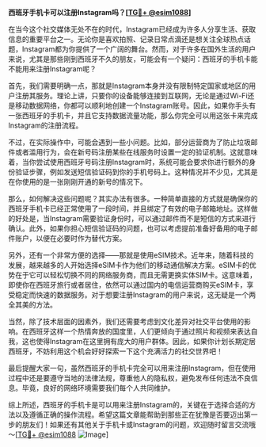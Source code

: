 **西班牙手机卡可以注册Instagram吗？[[TG💪+ @esim1088](https://t.me/s/esim1088)]**

在当今这个社交媒体无处不在的时代，Instagram已经成为许多人分享生活、获取信息的重要平台之一。无论你是喜欢拍照、记录日常点滴还是想关注全球热点话题，Instagram都为你提供了一个广阔的舞台。然而，对于许多在国外生活的用户来说，尤其是那些刚到西班牙不久的朋友，可能会有一个疑问：西班牙的手机卡能不能用来注册Instagram呢？

首先，我们需要明确一点，那就是Instagram本身并没有限制特定国家或地区的用户注册其服务。理论上讲，只要你的设备能够连接到互联网，无论是通过Wi-Fi还是移动数据网络，你都可以顺利地创建一个Instagram账号。因此，如果你手头有一张西班牙的手机卡，并且它支持数据流量功能，那么你完全可以用这张卡来完成Instagram的注册流程。

不过，在实际操作中，可能会遇到一些小问题。比如，部分运营商为了防止垃圾邮件或者滥用行为，会在新号码注册某些在线服务时设置一定的验证机制。这就意味着，当你尝试使用西班牙号码注册Instagram时，系统可能会要求你进行额外的身份验证步骤，例如发送短信验证码到你的手机号码上。这种情况并不少见，尤其是在你使用的是一张刚刚开通的新号的情况下。

那么，如何解决这些问题呢？其实办法有很多。一种简单直接的方式就是确保你的西班牙手机卡已经正常使用了一段时间，并且绑定了有效的电子邮箱地址。这样做的好处是，当Instagram需要验证身份时，可以通过邮件而不是短信的方式来进行确认。此外，如果你担心短信验证码的问题，也可以考虑提前准备好备用的电子邮件账户，以便在必要时作为替代方案。

另外，还有一个非常方便的选择——那就是使用eSIM技术。近年来，随着科技的发展，越来越多的人开始选择eSIM卡作为他们的移动通信解决方案。eSIM卡的优势在于它可以轻松切换不同的网络服务商，而且无需更换实体SIM卡。这意味着，即使你在西班牙旅行或者居住，依然可以通过国内的电信运营商购买eSIM卡，享受稳定而快速的数据服务。对于想要注册Instagram的用户来说，这无疑是一个两全其美的方法。

当然，除了技术层面的因素外，我们还需要考虑到文化差异对社交平台使用的影响。在西班牙这样一个热情奔放的国度里，人们更倾向于通过照片和视频来表达自我，这也使得Instagram在这里拥有庞大的用户群体。因此，如果你计划长期定居西班牙，不妨利用这个机会好好探索一下这个充满活力的社交世界吧！

最后提醒大家一句，虽然西班牙的手机卡完全可以用来注册Instagram，但在使用过程中还是要遵守当地的法律法规，尊重他人的隐私权，避免发布任何违法不良信息。毕竟，良好的网络环境需要我们每个人共同维护。

综上所述，西班牙的手机卡是可以用来注册Instagram的，关键在于选择合适的方法以及遵循正确的操作流程。希望这篇文章能帮助到那些正在犹豫是否要迈出第一步的朋友们！如果还有其他关于手机卡或Instagram的问题，欢迎随时留言交流哦～[[TG💪+ @esim1088](https://t.me/s/esim1088) ![Image](https://i.postimg.cc/4NQfJmqS/Snipaste-2025-05-13-00-14-12.png)]